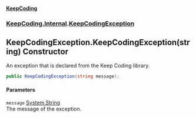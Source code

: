 #### [KeepCoding](index.md 'index')
### [KeepCoding.Internal](KeepCoding.Internal.md 'KeepCoding.Internal').[KeepCodingException](KeepCodingException.md 'KeepCoding.Internal.KeepCodingException')
## KeepCodingException.KeepCodingException(string) Constructor
An exception that is declared from the Keep Coding library.  
```csharp
public KeepCodingException(string message);
```
#### Parameters
<a name='KeepCoding.Internal.KeepCodingException.KeepCodingException(string).message'></a>
`message` [System.String](https://docs.microsoft.com/en-us/dotnet/api/System.String 'System.String')  
The message of the exception.
  
